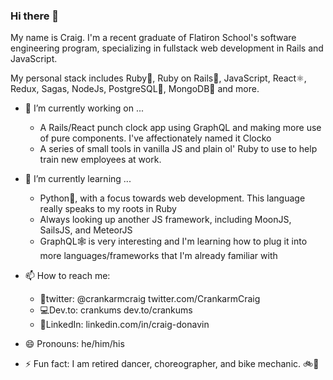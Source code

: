 ### Hi there 👋

My name is Craig. I'm a recent graduate of Flatiron School's software engineering program, specializing in fullstack web development in Rails and JavaScript.

My personal stack includes Ruby💎, Ruby on Rails🚆, JavaScript, React⚛, Redux, Sagas, NodeJs, PostgreSQL🐘, MongoDB🍃 and more.

- 🔭 I’m currently working on ...
  - A Rails/React punch clock app using GraphQL and making more use of pure components. I've affectionately named it Clocko
  - A series of small tools in vanilla JS and plain ol' Ruby to use to help train new employees at work.

- 🌱 I’m currently learning ...
  - Python🐍, with a focus towards web development. This language really speaks to my roots in Ruby
  - Always looking up another JS framework, including MoonJS, SailsJS, and MeteorJS
  - GraphQL🕸 is very interesting and I'm learning how to plug it into more languages/frameworks that I'm already familiar with
  
  
- 📫 How to reach me:
  - 🐤twitter: @crankarmcraig twitter.com/CrankarmCraig
  - 💻Dev.to: crankums dev.to/crankums
  - 💼LinkedIn: linkedin.com/in/craig-donavin
  
- 😄 Pronouns: he/him/his

- ⚡ Fun fact: I am retired dancer, choreographer, and bike mechanic. 🚲🕺
